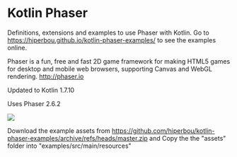 # Kotlin Phaser

Definitions, extensions and examples to use Phaser with Kotlin.
Go to https://hiperbou.github.io/kotlin-phaser-examples/ to see the examples online.

Phaser is a fun, free and fast 2D game framework for making HTML5 games for desktop and mobile web browsers, supporting Canvas and WebGL rendering. http://phaser.io

Updated to Kotlin 1.7.10

Uses Phaser 2.6.2

![](https://github.com/hiperbou/kotlin-phaser/blob/master/screenshot/kotlinphaser.jpg)

Download the example assets from https://github.com/hiperbou/kotlin-phaser-examples/archive/refs/heads/master.zip and Copy the the "assets" folder into "examples/src/main/resources"
